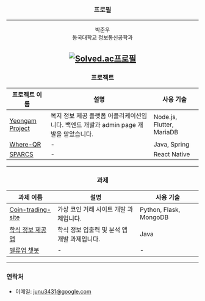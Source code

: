 <div align="center">

### 프로필

---
박준우<br>
동국대학교 정보통신공학과

[![Solved.ac프로필](http://mazassumnida.wtf/api/v2/generate_badge?boj=tigerwuy)](https://solved.ac/tigerwuy)
---

### 프로젝트
| 프로젝트 이름      | 설명                                         | 사용 기술                          |
|------------------|--------------------------------------------|----------------------------------|
| [Yeongam Project](https://github.com/orgs/Team-NARU/repositories) | 복지 정보 제공 플랫폼 어플리케이션입니다. 백엔드 개발과 admin page 개발을 맡았습니다. | Node.js, Flutter, MariaDB       |
| [Where-QR](https://github.com/orgs/baek-park/repositories)    | -                                          | Java, Spring                     |
| [SPARCS](https://github.com/SPARCS-Service-Hackathon-2024)    | -                                          | React Native                     |

---

### 과제
| 과제 이름                    | 설명                               | 사용 기술           |
|----------------------------|----------------------------------|-------------------|
| [Coin-trading-site](https://github.com/Joonw00/Software-Engineering) | 가상 코인 거래 사이트 개발 과제입니다.   | Python, Flask, MongoDB    |
| [학식 정보 제공 앱](https://github.com/Joonw00/MobileSoft)          | 학식 정보 입출력 및 분석 앱 개발 과제입니다. | Java              |
| [벨류업 챗봇](https://github.com/Joonw00/Value_Up_Chatbot)          | -                                  | -                 |

---

</div>

### 연락처
- 이메일: junu3431@google.com
